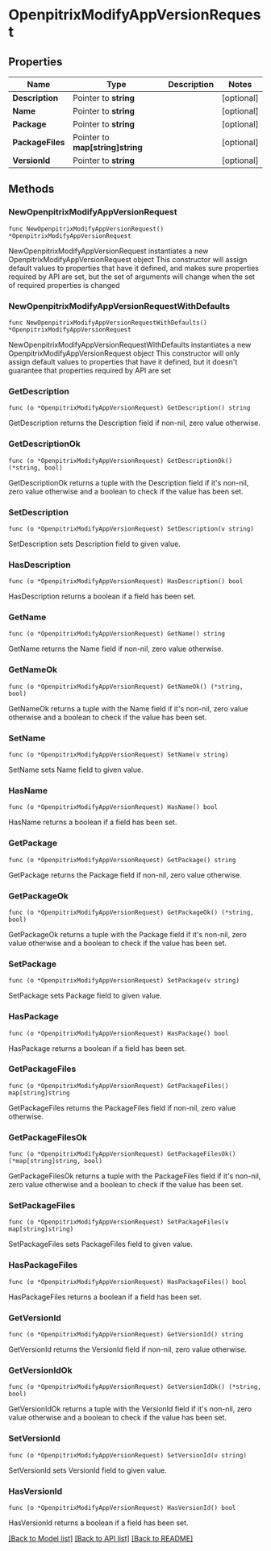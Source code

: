 # OpenpitrixModifyAppVersionRequest

## Properties

Name | Type | Description | Notes
------------ | ------------- | ------------- | -------------
**Description** | Pointer to **string** |  | [optional] 
**Name** | Pointer to **string** |  | [optional] 
**Package** | Pointer to **string** |  | [optional] 
**PackageFiles** | Pointer to **map[string]string** |  | [optional] 
**VersionId** | Pointer to **string** |  | [optional] 

## Methods

### NewOpenpitrixModifyAppVersionRequest

`func NewOpenpitrixModifyAppVersionRequest() *OpenpitrixModifyAppVersionRequest`

NewOpenpitrixModifyAppVersionRequest instantiates a new OpenpitrixModifyAppVersionRequest object
This constructor will assign default values to properties that have it defined,
and makes sure properties required by API are set, but the set of arguments
will change when the set of required properties is changed

### NewOpenpitrixModifyAppVersionRequestWithDefaults

`func NewOpenpitrixModifyAppVersionRequestWithDefaults() *OpenpitrixModifyAppVersionRequest`

NewOpenpitrixModifyAppVersionRequestWithDefaults instantiates a new OpenpitrixModifyAppVersionRequest object
This constructor will only assign default values to properties that have it defined,
but it doesn't guarantee that properties required by API are set

### GetDescription

`func (o *OpenpitrixModifyAppVersionRequest) GetDescription() string`

GetDescription returns the Description field if non-nil, zero value otherwise.

### GetDescriptionOk

`func (o *OpenpitrixModifyAppVersionRequest) GetDescriptionOk() (*string, bool)`

GetDescriptionOk returns a tuple with the Description field if it's non-nil, zero value otherwise
and a boolean to check if the value has been set.

### SetDescription

`func (o *OpenpitrixModifyAppVersionRequest) SetDescription(v string)`

SetDescription sets Description field to given value.

### HasDescription

`func (o *OpenpitrixModifyAppVersionRequest) HasDescription() bool`

HasDescription returns a boolean if a field has been set.

### GetName

`func (o *OpenpitrixModifyAppVersionRequest) GetName() string`

GetName returns the Name field if non-nil, zero value otherwise.

### GetNameOk

`func (o *OpenpitrixModifyAppVersionRequest) GetNameOk() (*string, bool)`

GetNameOk returns a tuple with the Name field if it's non-nil, zero value otherwise
and a boolean to check if the value has been set.

### SetName

`func (o *OpenpitrixModifyAppVersionRequest) SetName(v string)`

SetName sets Name field to given value.

### HasName

`func (o *OpenpitrixModifyAppVersionRequest) HasName() bool`

HasName returns a boolean if a field has been set.

### GetPackage

`func (o *OpenpitrixModifyAppVersionRequest) GetPackage() string`

GetPackage returns the Package field if non-nil, zero value otherwise.

### GetPackageOk

`func (o *OpenpitrixModifyAppVersionRequest) GetPackageOk() (*string, bool)`

GetPackageOk returns a tuple with the Package field if it's non-nil, zero value otherwise
and a boolean to check if the value has been set.

### SetPackage

`func (o *OpenpitrixModifyAppVersionRequest) SetPackage(v string)`

SetPackage sets Package field to given value.

### HasPackage

`func (o *OpenpitrixModifyAppVersionRequest) HasPackage() bool`

HasPackage returns a boolean if a field has been set.

### GetPackageFiles

`func (o *OpenpitrixModifyAppVersionRequest) GetPackageFiles() map[string]string`

GetPackageFiles returns the PackageFiles field if non-nil, zero value otherwise.

### GetPackageFilesOk

`func (o *OpenpitrixModifyAppVersionRequest) GetPackageFilesOk() (*map[string]string, bool)`

GetPackageFilesOk returns a tuple with the PackageFiles field if it's non-nil, zero value otherwise
and a boolean to check if the value has been set.

### SetPackageFiles

`func (o *OpenpitrixModifyAppVersionRequest) SetPackageFiles(v map[string]string)`

SetPackageFiles sets PackageFiles field to given value.

### HasPackageFiles

`func (o *OpenpitrixModifyAppVersionRequest) HasPackageFiles() bool`

HasPackageFiles returns a boolean if a field has been set.

### GetVersionId

`func (o *OpenpitrixModifyAppVersionRequest) GetVersionId() string`

GetVersionId returns the VersionId field if non-nil, zero value otherwise.

### GetVersionIdOk

`func (o *OpenpitrixModifyAppVersionRequest) GetVersionIdOk() (*string, bool)`

GetVersionIdOk returns a tuple with the VersionId field if it's non-nil, zero value otherwise
and a boolean to check if the value has been set.

### SetVersionId

`func (o *OpenpitrixModifyAppVersionRequest) SetVersionId(v string)`

SetVersionId sets VersionId field to given value.

### HasVersionId

`func (o *OpenpitrixModifyAppVersionRequest) HasVersionId() bool`

HasVersionId returns a boolean if a field has been set.


[[Back to Model list]](../README.md#documentation-for-models) [[Back to API list]](../README.md#documentation-for-api-endpoints) [[Back to README]](../README.md)


